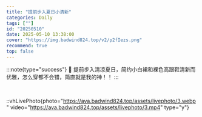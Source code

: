 ```yaml
---
title: "提前步入夏日小清新"
categories: Daily
tags: [""]
id: "20250510"
date: 2025-05-10 13:38:00
cover: "https://img.badwind824.top/v2/p2fIezs.png"
recommend: true
top: false
---
```


:::note{type="success"}
🥝 提前步入清凉夏日，简约小白裙和裸色高跟鞋清新而优雅，怎么穿都不会错，简直就是我的神！！
:::

<section class="vh-node vh-picture">
<img alt="" src="https://img.badwind824.top/v2/QCnjSCz.jpeg" data-vh-lz-src="https://img.badwind824.top/v2/QCnjSCz.jpeg" class="vh-article-img entered loaded" data-ll-status="loaded"> 
<img alt="" src="https://img.badwind824.top/v2/l60TjtY.png" data-vh-lz-src="https://img.badwind824.top/v2/l60TjtY.png" class="vh-article-img entered loaded" data-ll-status="loaded"> 
<img alt="" src="https://img.badwind824.top/v2/Q7zBOSO.png" data-vh-lz-src="https://img.badwind824.top/v2/Q7zBOSO.png" class="vh-article-img entered loaded" data-ll-status="loaded"> 
<img alt="" src="https://img.badwind824.top/v2/LxYLPwV.jpeg" data-vh-lz-src="https://img.badwind824.top/v2/LxYLPwV.jpeg" class="vh-article-img entered loaded" data-ll-status="loaded">


</section>

::vhLivePhoto{photo="https://ava.badwind824.top/assets/livephoto/3.webp" video="https://ava.badwind824.top/assets/livephoto/3.mp4" type="y"}